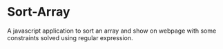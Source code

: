 # Sort-Array
A javascript application to sort an array and show on webpage with some constraints solved using regular expression.
